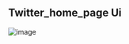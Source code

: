 ## Twitter_home_page Ui 

![image](https://github.com/JagannathShingne01/Twitter_home_page/assets/133676629/de63cfac-e7e8-4626-99ee-beebc35a6650)
